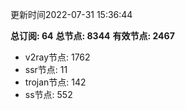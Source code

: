 更新时间2022-07-31 15:36:44

**总订阅: 64**
**总节点: 8344**
**有效节点: 2467**
- v2ray节点: 1762
- ssr节点: 11
- trojan节点: 142
- ss节点: 552
